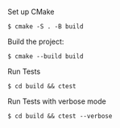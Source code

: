 Set up CMake 

```
$ cmake -S . -B build
```

Build the project:

```
$ cmake --build build
```


Run Tests

```
$ cd build && ctest

```

Run Tests with verbose mode

```
$ cd build && ctest --verbose

```

